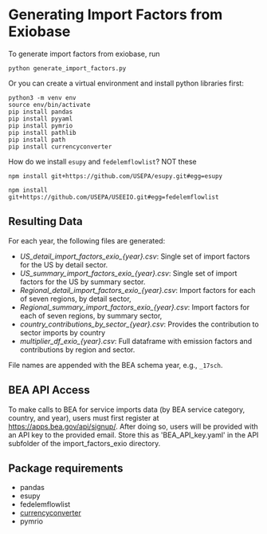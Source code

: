# Generating Import Factors from Exiobase

To generate import factors from exiobase, run

	python generate_import_factors.py

Or you can create a virtual environment and install python libraries first:

	python3 -m venv env
	source env/bin/activate
	pip install pandas
	pip install pyyaml
	pip install pymrio
	pip install pathlib
	pip install path
	pip install currencyconverter

<!-- Try without: pip install path -->

How do we install `esupy` and `fedelemflowlist`?  NOT these

	npm install git+https://github.com/USEPA/esupy.git#egg=esupy

	npm install git+https://github.com/USEPA/USEEIO.git#egg=fedelemflowlist

## Resulting Data

For each year, the following files are generated:

- *US_detail_import_factors_exio_{year}.csv*: Single set of import factors for the US by detail sector.
- *US_summary_import_factors_exio_{year}.csv*: Single set of import factors for the US by summary sector.
- *Regional_detail_import_factors_exio_{year}.csv*: Import factors for each of seven regions, by detail sector, 
- *Regional_summary_import_factors_exio_{year}.csv*: Import factors for each of seven regions, by summary sector, 
- *country_contributions_by_sector_{year}.csv*: Provides the contribution to sector imports by country
- *multiplier_df_exio_{year}.csv*: Full dataframe with emission factors and contributions by region and sector.

File names are appended with the BEA schema year, e.g., `_17sch`.

## BEA API Access
To make calls to BEA for service imports data (by BEA service category, country, and year), users must first register at https://apps.bea.gov/api/signup/.
After doing so, users will be provided with an API key to the provided email.
Store this as 'BEA_API_key.yaml' in the API subfolder of the import_factors_exio directory.

## Package requirements
- pandas
- esupy
- fedelemflowlist
- [currencyconverter](https://pypi.org/project/CurrencyConverter/)
- pymrio
